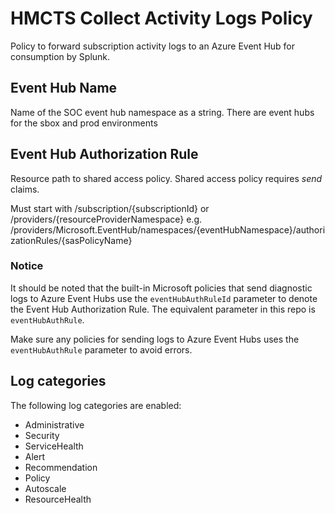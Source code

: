 # HMCTS Collect Activity Logs Policy

Policy to forward subscription activity logs to an Azure Event Hub for consumption by Splunk.

## Event Hub Name
Name of the SOC event hub namespace as a string. There are event hubs for the sbox and prod environments

## Event Hub Authorization Rule
Resource path to shared access policy. Shared access policy requires *send* claims.

Must start with /subscription/{subscriptionId} or /providers/{resourceProviderNamespace}
e.g. /providers/Microsoft.EventHub/namespaces/{eventHubNamespace}/authorizationRules/{sasPolicyName}

### Notice

It should be noted that the built-in Microsoft policies that send diagnostic logs to Azure Event Hubs use the `eventHubAuthRuleId` parameter to denote the Event Hub Authorization Rule. The equivalent parameter in this repo is `eventHubAuthRule`.

Make sure any policies for sending logs to Azure Event Hubs uses the `eventHubAuthRule` parameter to avoid errors.

## Log categories

The following log categories are enabled:

* Administrative
* Security
* ServiceHealth
* Alert
* Recommendation
* Policy
* Autoscale
* ResourceHealth
